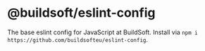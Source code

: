# @buildsoft/eslint-config

The base eslint config for JavaScript at BuildSoft.
Install via `npm i https://github.com/buildsofteu/eslint-config`.
